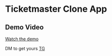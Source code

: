 # Ticketmaster Clone App


## Demo Video
[Watch the demo](./demo.mp4)

DM to get yours 
[TG](t.me/kaoru69)
